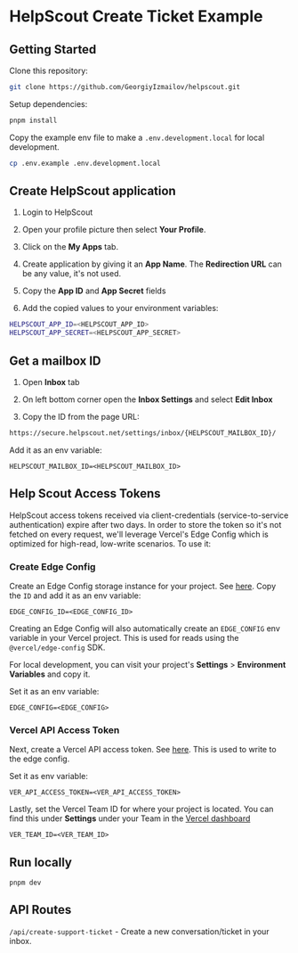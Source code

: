# HelpScout Create Ticket Example

## Getting Started

Clone this repository:

```bash
git clone https://github.com/GeorgiyIzmailov/helpscout.git
```

Setup dependencies:

```bash
pnpm install
```

Copy the example env file to make a `.env.development.local` for local development.

```bash
cp .env.example .env.development.local
```

## Create HelpScout application

1. Login to HelpScout

2. Open your profile picture then select **Your Profile**.

3. Click on the **My Apps** tab.

4. Create application by giving it an **App Name**. The **Redirection URL** can be any value, it's not used.

5. Copy the **App ID** and **App Secret** fields

6. Add the copied values to your environment variables:

```bash
HELPSCOUT_APP_ID=<HELPSCOUT_APP_ID>
HELPSCOUT_APP_SECRET=<HELPSCOUT_APP_SECRET>
```

## Get a mailbox ID

1. Open **Inbox** tab

2. On left bottom corner open the **Inbox Settings** and select **Edit Inbox**

3. Copy the ID from the page URL:

```bash
https://secure.helpscout.net/settings/inbox/{HELPSCOUT_MAILBOX_ID}/
```

Add it as an env variable:

```
HELPSCOUT_MAILBOX_ID=<HELPSCOUT_MAILBOX_ID>
```

## Help Scout Access Tokens
HelpScout access tokens received via client-credentials (service-to-service authentication) expire after two days. In order to store the token so it's not fetched on every request, we'll leverage Vercel's Edge Config which is optimized for high-read, low-write scenarios. To use it:

### Create Edge Config
Create an Edge Config storage instance for your project. See [here](https://vercel.com/docs/storage/edge-config/get-started#quickstart). Copy the `ID` and add it as an env variable:

```
EDGE_CONFIG_ID=<EDGE_CONFIG_ID>
```

Creating an Edge Config will also automatically create an `EDGE_CONFIG` env variable in your Vercel project. This is used for reads using the `@vercel/edge-config` SDK.

For local development, you can visit your project's **Settings** > **Environment Variables** and copy it.

Set it as an env variable:

```
EDGE_CONFIG=<EDGE_CONFIG>
```

### Vercel API Access Token

Next, create a Vercel API access token. See [here](https://vercel.com/docs/rest-api#creating-an-access-token). This is used to write to the edge config.

Set it as env variable:

```
VER_API_ACCESS_TOKEN=<VER_API_ACCESS_TOKEN>
```

Lastly, set the Vercel Team ID for where your project is located. You can find this under **Settings** under your Team in the [Vercel dashboard](https://vercel.com)

```
VER_TEAM_ID=<VER_TEAM_ID>
```

## Run locally
```
pnpm dev
```

## API Routes
`/api/create-support-ticket` - Create a new conversation/ticket in your inbox.
